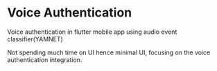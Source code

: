 # Voice Authentication

Voice authentication in flutter mobile app using audio event classifier(YAMNET)

Not spending much time on UI hence minimal UI, focusing on the voice authentication integration.
